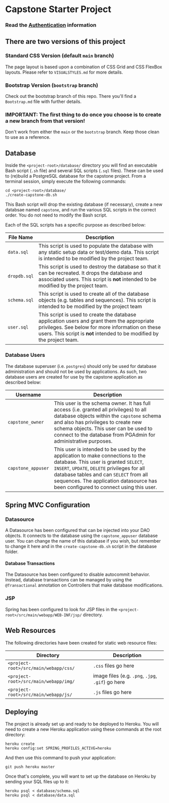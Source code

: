 # Capstone Starter Project

### Read the [Authentication](AUTHENTICATION.md) information

## There are two versions of this project

### Standard CSS Version (default `main` branch)

The page layout is based upon a combination of CSS Grid and CSS FlexBox layouts. Please refer to `VISUALSTYLES.md` for more details.

### Bootstrap Version (`bootstrap` branch)

Check out the bootstrap branch of this repo. There you'll find a `Bootstrap.md`
file with further details.

### IMPORTANT: The first thing to do once you choose  is to create a new branch from that version! 

Don't work from either the `main` or the `bootstrap` branch. Keep those clean to use as a reference.

## Database

Inside the `<project-root>/database/` directory you will find an executable Bash script (`.sh` file) and several SQL scripts (`.sql` files). These can be used to (re)build a PostgreSQL database for the capstone project. From a terminal session, simply execute the following commands:

```
cd <project-root>/database/
./create-capstone-db.sh
```

This Bash script will drop the existing database (if necessary), create a new databsae named `capstone`, and run the various SQL scripts in the correct order. You do not need to modify the Bash script.

Each of the SQL scripts has a specific purpose as described below:

| File Name    | Description                                                                                                                                                                                                                |
| ------------ | -------------------------------------------------------------------------------------------------------------------------------------------------------------------------------------------------------------------------- |
| `data.sql`   | This script is used to populate the database with any static setup data or test/demo data. This script is intended to be modified by the project team.                                                                     |
| `dropdb.sql` | This script is used to destroy the database so that it can be recreated. It drops the database and associated users. This script is **not** intended to be modified by the project team.                                   |
| `schema.sql` | This script is used to create all of the database objects (e.g. tables and sequences). This script is intended to be modified by the project team                                                                          |
| `user.sql`   | This script is used to create the database application users and grant them the appropriate privileges. See below for more information on these users. This script is **not** intended to be modified by the project team. |

### Database Users

The database superuser (i.e. `postgres`) should only be used for database administration and should not be used by applications. As such, two database users are created for use by the capstone application as described below:

| Username           | Description                                                                                                                                                                                                                                                                                             |
| ------------------ | ------------------------------------------------------------------------------------------------------------------------------------------------------------------------------------------------------------------------------------------------------------------------------------------------------- |
| `capstone_owner`   | This user is the schema owner. It has full access (i.e. granted all privileges) to all database objects within the `capstone` schema and also has privileges to create new schema objects. This user can be used to connect to the database from PGAdmin for administrative purposes.                   |
| `capstone_appuser` | This user is intended to be used by the application to make connections to the database. This user is granted `SELECT`, `INSERT`, `UPDATE`, `DELETE` privileges for all database tables and can `SELECT` from all sequences. The application datasource has been configured to connect using this user. |

## Spring MVC Configuration

### Datasource

A Datasource has been configured that can be injected into your DAO objects. It connects to the database using the `capstone_appuser` database user. You can change the name of this database if you wish, but remember to change it here and in the `create-capstone-db.sh` script in the database folder.

#### Database Transactions

The Datasource has been configured to disable autocommit behavior. Instead, database transactions can be managed by using the `@Transactional` annotation on Controllers that make database modifications.

### JSP

Spring has been configured to look for JSP files in the `<project-root>/src/main/webapp/WEB-INF/jsp/` directory.

## Web Resources

The following directories have been created for static web resource files:

| Directory                             | Description                                       |
| ------------------------------------- | ------------------------------------------------- |
| `<project-root>/src/main/webapp/css/` | `.css` files go here                              |
| `<project-root>/src/main/webapp/img/` | image files (e.g. `.png`, `.jpg`, `.gif`) go here |
| `<project-root>/src/main/webapp/js/`  | `.js` files go here                               |



## Deploying

The project is already set up and ready to be deployed to Heroku. You will need to create a new Heroku application using these commands at the root directory:

```
heroku create
heroku config:set SPRING_PROFILES_ACTIVE=heroku
```

And then use this command to push your application:

```
git push heroku master
```

Once that's complete, you will want to set up the database on Heroku by sending your SQL files up to it:

```
heroku psql < database/schema.sql
heroku psql < database/data.sql
```
